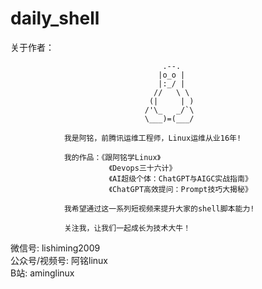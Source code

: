 # daily_shell
关于作者：

                                      .--.
                                     |o_o |
                                     |:_/ |
                                    //   \ \
                                   (|     | )
                                  /'\_   _/`\
                                  \___)=(___/

                我是阿铭，前腾讯运维工程师，Linux运维从业16年!

                我的作品：《跟阿铭学Linux》
                          《Devops三十六计》
                          《AI超级个体：ChatGPT与AIGC实战指南》
                          《ChatGPT高效提问：Prompt技巧大揭秘》

                我希望通过这一系列短视频来提升大家的shell脚本能力!

                关注我，让我们一起成长为技术大牛！

微信号: lishiming2009  
公众号/视频号: 阿铭linux   
B站: aminglinux
